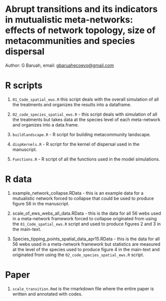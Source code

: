 

# Abrupt transitions and its indicators in mutualistic meta-networks: effects of network topology, size of metacommunities and species dispersal
Author: G Baruah, email: gbaruahecoevo@gmail.com

# R scripts

1. `01_Code_spatial_ews.R` this script deals with the overall simulation of all the treatments and organizes the results into a dataframe.
2. `02_code_species_spatial_ews.R` - this script deals with simulation of all the treatments but takes data at the species level of each meta-network and organizes into a data.frame.

3. `buildlandscape.R` - R script for building metacommunity landscape.
4. `dispKernels.R` - R script for the kernel of dispersal used in the manuscript.

5. `Functions.R` -  R script of all the functions used in the model simulations.

# R data

1. example_network_collapse.RData  -  this is an example data for a mutualistic network forced to collapse that could be used to produce figure S6 in the manuscript.

2. scale_of_ews_webs_all_data.RData - this is the data for all 56 webs used in a meta-network framework forced to collapse originated from using the `01_Code_spatial_ews.R` script and used to produce figures 2 and 3 in the main-text.

3. Species_tipping_points_spatial_data_apr15.RData - this is the data for all 56 webs used in a meta-network framework but statistics are measured at the level of the species used to produce figure 4 in the main-text and originated from using the `02_code_species_spatial_ews.R` script. 

# Paper

1. `scale_transition.Rmd` is the rmarkdown file where the entire paper is written and annotated with codes. 
